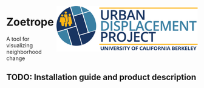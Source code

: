 <a href='https://urbandisplacement.org/'><img src='.assets/images/UDP_Logo.png' align="right" height="120" /></a>  

# Zoetrope

A tool for visualizing neighborhood change

## TODO: Installation guide and product description
